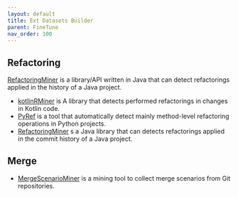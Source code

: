 ```yaml
---
layout: default
title: Ext Datasets Builder
parent: FineTune
nav_order: 100
---
```


## Refactoring

[RefactoringMiner](https://github.com/tsantalis/RefactoringMiner) is a library/API written in Java that can detect
refactorings applied in the history of a Java project.

- [kotlinRMiner](https://github.com/JetBrains-Research/kotlinRMiner) is A library that detects performed refactorings in
  changes in Kotlin code.
- [PyRef](https://github.com/PyRef/PyRef) is a tool that automatically detect mainly method-level refactoring operations
  in Python projects.
- [RefactoringMiner](https://github.com/maldil/RefactoringMiner) s a Java library that can detects refactorings applied
  in the commit history of a Java project.

## Merge

- [MergeScenarioMiner](https://github.com/Symbolk/MergeScenarioMiner) is a mining tool to collect merge scenarios from
  Git repositories.